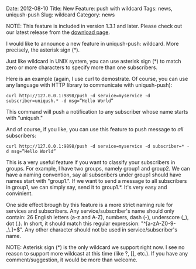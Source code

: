 Date: 2012-08-10
Title: New Feature: push with wildcard
Tags: news, uniqush-push
Slug: wildcard
Category: news

NOTE: This feature is included in version 1.3.1 and later. Please check out our latest release from the [download page](http://uniqush.org/downloads.html).

I would like to announce a new feature in uniqush-push: wildcard. More precisely, the asterisk sign (\*).

Just like wildcard in UNIX system, you can use asterisk sign (\*) to match zero or more characters to specify more than one subscribers.

Here is an example (again, I use curl to demostrate. Of course, you can use any language with HTTP library to communicate with uniqush-push):

    curl http://127.0.0.1:9898/push -d service=myservice -d subscriber=uniqush.* -d msg=”Hello World”

This command will push a notification to any subscriber whose name starts with "uniqush."

And of course, if you like, you can use this feature to push message to *all* subscribers:

    curl http://127.0.0.1:9898/push -d service=myservice -d subscriber=* -d msg=”Hello World”

This is a very useful feature if you want to classify your subscribers in groups. For example, I have two groups, namely group1 and group2. We can have a naming convention, say all subscribers under group1 should have names start with "group1.". If we want to send a message to all subscribers in group1, we can simply say, send it to group1.\*. It's very easy and convinient.

One side effect brough by this feature is a more strict naming rule for services and subscribers. Any service/subscriber's name should only contain: 26 English letters (a-z and A-Z), numbers, dash (-), underscore (\_), dot (.). In short, it should match this regular expression: "^[a-zA-Z0-9-\_\\.]+$". Any other character should not be used in service/subscriber's name.

NOTE: Asterisk sign (\*) is the only wildcard we support right now. I see no reason to support more wildcast at this time (like ?, [], etc.). If you have any comment/suggestion, it would be more than welcome.

